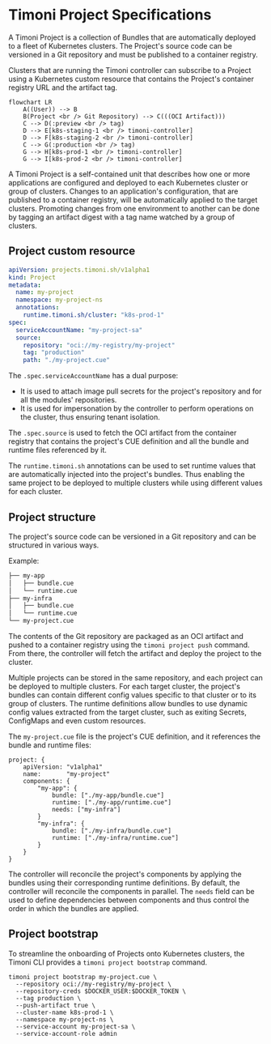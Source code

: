 # Timoni Project Specifications

A Timoni Project is a collection of Bundles that are automatically deployed to a fleet of Kubernetes clusters.
The Project's source code can be versioned in a Git repository and must be published to a container registry.

Clusters that are running the Timoni controller can subscribe to a Project using a Kubernetes custom resource
that contains the Project's container registry URL and the artifact tag. 

```mermaid
flowchart LR
    A((User)) --> B
    B(Project <br /> Git Repository) --> C(((OCI Artifact)))
    C --> D(:preview <br /> tag)
    D --> E[k8s-staging-1 <br /> timoni-controller]
    D --> F[k8s-staging-2 <br /> timoni-controller]
    C --> G(:production <br /> tag)
    G --> H[k8s-prod-1 <br /> timoni-controller]
    G --> I[k8s-prod-2 <br /> timoni-controller]
```

A Timoni Project is a self-contained unit that describes how one or more applications
are configured and deployed to each Kubernetes cluster or group of clusters. Changes to an application's
configuration, that are published to a container registry, will be automatically applied to the target clusters.
Promoting changes from one environment to another can be done by tagging an artifact digest with a tag name
watched by a group of clusters.

## Project custom resource

```yaml
apiVersion: projects.timoni.sh/v1alpha1
kind: Project
metadata:
  name: my-project
  namespace: my-project-ns
  annotations:
    runtime.timoni.sh/cluster: "k8s-prod-1"
spec:
  serviceAccountName: "my-project-sa"
  source:
    repository: "oci://my-registry/my-project"
    tag: "production"
    path: "./my-project.cue"
```

The `.spec.serviceAccountName` has a dual purpose:

- It is used to attach image pull secrets for the project's repository and for all the modules' repositories.
- It is used for impersonation by the controller to perform operations on the cluster, thus ensuring tenant isolation.

The `.spec.source` is used to fetch the OCI artifact from the container registry that contains
the project's CUE definition and all the bundle and runtime files referenced by it.

The `runtime.timoni.sh` annotations can be used to set runtime values that are automatically injected
into the project's bundles. Thus enabling the same project to be deployed to multiple clusters while
using different values for each cluster.

## Project structure

The project's source code can be versioned in a Git repository and can be structured in various ways.

Example:

```sh
├── my-app
│   ├── bundle.cue 
│   └── runtime.cue
├── my-infra
│   ├── bundle.cue 
│   └── runtime.cue
└── my-project.cue
```

The contents of the Git repository are packaged as an OCI artifact and pushed to a container registry
using the `timoni project push` command. From there, the controller will fetch the artifact and
deploy the project to the cluster.

Multiple projects can be stored in the same repository, and each project can
be deployed to multiple clusters.
For each target cluster, the project's bundles can contain different config values
specific to that cluster or to its group of clusters.
The runtime definitions allow bundles to use dynamic config values extracted from
the target cluster, such as exiting Secrets, ConfigMaps and even custom resources.

The `my-project.cue` file is the project's CUE definition, and it references the bundle and runtime files:

```cue
project: {
	apiVersion: "v1alpha1"
	name:       "my-project"
	components: {
		"my-app": {
			bundle: ["./my-app/bundle.cue"]
			runtime: ["./my-app/runtime.cue"]
			needs: ["my-infra"]
		}
		"my-infra": {
			bundle: ["./my-infra/bundle.cue"]
			runtime: ["./my-infra/runtime.cue"]
		}
	}
}

```

The controller will reconcile the project's components by applying
the bundles using their corresponding runtime definitions.
By default, the controller will reconcile the components in parallel.
The `needs` field can be used to define dependencies between components
and thus control the order in which the bundles are applied.

## Project bootstrap

To streamline the onboarding of Projects onto Kubernetes clusters,
the Timoni CLI provides a `timoni project bootstrap` command.

```shell
timoni project bootstrap my-project.cue \
  --repository oci://my-registry/my-project \
  --repository-creds $DOCKER_USER:$DOCKER_TOKEN \
  --tag production \
  --push-artifact true \
  --cluster-name k8s-prod-1 \
  --namespace my-project-ns \
  --service-account my-project-sa \
  --service-account-role admin
```
